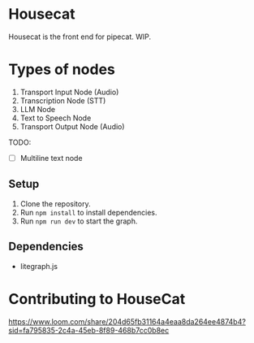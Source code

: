 # Housecat
Housecat is the front end for pipecat. WIP.

# Types of nodes 

1. Transport Input Node (Audio)
2. Transcription Node (STT)
4. LLM Node 
5. Text to Speech Node
6. Transport Output Node (Audio) 


TODO: 
- [ ] Multiline text node 

## Setup

1. Clone the repository.
2. Run `npm install` to install dependencies.
3. Run `npm run dev` to start the graph.

## Dependencies

- litegraph.js


# Contributing to HouseCat
https://www.loom.com/share/204d65fb31164a4eaa8da264ee4874b4?sid=fa795835-2c4a-45eb-8f89-468b7cc0b8ec 